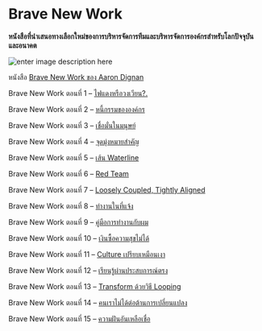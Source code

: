 # Brave New Work

**หนังสือที่นำเสนอทางเลือกใหม่ของการบริหารจัดการทีมและบริหารจัดการองค์กรสำหรับโลกปัจจุบันและอนาคต**

![enter image description here](https://images.squarespace-cdn.com/content/v1/5adfd802ec4eb743393ed511/1541533668620-AHOH06TQD8CAC4ATVSKB/ke17ZwdGBToddI8pDm48kCErnOGm1MxK4Nj16-jZM2R7gQa3H78H3Y0txjaiv_0fDoOvxcdMmMKkDsyUqMSsMWxHk725yiiHCCLfrh8O1z5QHyNOqBUUEtDDsRWrJLTmu8NY7Prm_UNGE5NyCD3oTZIgmxpdk756G7dqrkLRyQe-9gcuq9FVzu2Ts36mv8o8/brave-new-work-cover.png?format=750w)

หนังสือ [Brave New Work ของ Aaron Dignan](https://www.bravenewwork.com/)

Brave New Work ตอนที่ 1 – [ไฟแดงหรือวงเวียน?.](https://anontawong.com/2019/05/11/brave-new-work-1/)

Brave New Work ตอนที่ 2 – [หนี้กรรมขององค์กร](https://anontawong.com/2019/05/19/brave-new-work-2/)

Brave New Work ตอนที่ 3 – [เชื่อมั่นในมนุษย์](https://anontawong.com/2019/05/26/brave-new-work-3/)

Brave New Work ตอนที่ 4 – [จุดมุ่งหมายสำคัญ](https://anontawong.com/2019/06/03/brave-new-work-4/)

Brave New Work ตอนที่ 5 – [เส้น Waterline](https://anontawong.com/2019/06/08/brave-new-work-5/)

Brave New Work ตอนที่ 6 – [Red Team](https://anontawong.com/2019/06/15/brave-new-work-6/)

Brave New Work ตอนที่ 7 – [Loosely Coupled, Tightly Aligned](https://anontawong.com/2019/06/23/brave-new-work-7/)

Brave New Work ตอนที่ 8 – [ทำงานในที่แจ้ง](https://anontawong.com/2019/06/30/brave-new-work-8/)

Brave New Work ตอนที่ 9 – [คู่มือการทำงานกับผม](https://anontawong.com/2019/07/13/brave-new-work-9/)

Brave New Work ตอนที่ 10 – [เงินซื้อความสุขไม่ได้](https://anontawong.com/2019/07/20/brave-new-work-10/)

Brave New Work ตอนที่ 11 – [Culture เปรียบเหมือนเงา](https://anontawong.com/2019/07/27/brave-new-work-11/)

Brave New Work ตอนที่ 12 – [เรียนรู้ผ่านประสบการณ์ตรง](https://anontawong.com/2019/08/03/brave-new-work-12/)

Brave New Work ตอนที่ 13 – [Transform ด้วยวิธี Looping](https://anontawong.com/2019/08/12/brave-new-work-13/)

Brave New Work ตอนที่ 14 – [คนเราไม่ได้ต่อต้านการเปลี่ยนแปลง](https://anontawong.com/2019/08/17/brave-new-work-14/)

Brave New Work ตอนที่ 15 – [ความฝันอันเหลือเชื่อ](https://anontawong.com/2019/08/25/brave-new-work-15/) 

